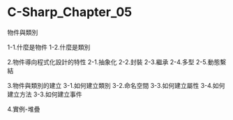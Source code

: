 # C-Sharp_Chapter_05
物件與類別

1-1.什麼是物件
1-2.什麼是類別

2.物件導向程式化設計的特性
2-1.抽象化
2-2.封裝
2-3.繼承
2-4.多型
2-5.動態繫結

3.物件與類別的建立
3-1.如何建立類別
3-2.命名空間
3-3.如何建立屬性
3-4.如何建立方法
3-3.如何建立事件

4.實例-堆疊
